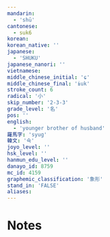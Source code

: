 ```yaml
---
mandarin:
  - 'shū'
cantonese:
  - suk6
korean:
korean_native: ''
japanese:
  - 'SHUKU'
japanese_nanori: ''
vietnamese:
middle_chinese_initial: 'ɕ'
middle_chinese_final: 'ɨuk'
stroke_count: 6
radical: '小'
skip_number: '2-3-3'
grade_level: '名'
pos: ''
english:
  - 'younger brother of husband'
羅馬字: 'syug'
韓文: '슉'
joyo_level: ''
hsk_level: ''
hanmun_edu_level: ''
danayo_id: 8759
mc_id: 4159
graphemic_classification: '象形'
stand_in: 'FALSE'
aliases:
---
```


# Notes
